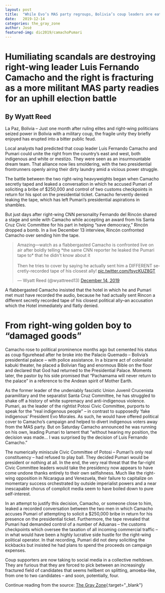```yaml
---
layout: post
title:  "While Evo’s MAS party regroups, Bolivia’s coup leaders are eating each other alive"
date:   2019-12-14
categories: the_gray_zone
author: José
featured-img: dic2019/camachoPumari
---
```

# Humiliating scandals are destroying right-wing leader Luis Fernando Camacho and the right is fracturing as a more militant MAS party readies for an uphill election battle
## By Wyatt Reed

La Paz, Bolivia – Just one month after ruling elites and right-wing politicians seized power in Bolivia with a military coup, the fragile unity they briefly enjoyed has erupted into a bitter public feud.

Local analysts had predicted that coup leader Luis Fernando Camacho and Pumari could unite the right from the country’s east and west, both indigenous and white or mestizo. They were seen as an insurmountable dream team. That alliance now lies smoldering, with the two presidential frontrunners openly airing their dirty laundry amid a vicious power struggle.

The battle between the two right-wing heavyweights began when Camacho secretly taped and leaked a conversation in which he accused Pumari of soliciting a bribe of $250,000 and control of two customs checkpoints in return for his spot on the presidential ticket. Camacho fervently denied leaking the tape, which has left Pumari’s presidential aspirations in shambles.

But just days after right-wing CNN personality Fernando del Rincón shared a stage and smile with Camacho while accepting an award from his Santa Cruz Civic Committee for his part in helping “save democracy,” Rincón dropped a bomb. In a live December 13 interview, Rincón confronted Camacho over sending him the tape.

<blockquote class="twitter-tweet tw-align-center"><p lang="en" dir="ltr">Amazing—watch as a
flabbergasted Camacho is confronted live on air after boldly telling *the same
CNN reporter he leaked the Pumari tape to* that he didn&#39;t know about
it<br /><br />Then he tries to cover by saying he actually sent him a DIFFERENT
secretly-recorded tape of his closest ally! <a href="https://t.co/fsycKUZ8GT">pic.twitter.com/fsycKUZ8GT</a></p>&mdash; Wyatt
Reed (@wyattreed13) <a href="https://twitter.com/wyattreed13/status/1205895600962752512?ref_src=twsrc%5Etfw">December
14, 2019</a></blockquote>
<script async="" src="https://platform.twitter.com/widgets.js" charset="utf-8"></script>

A flabbergasted Camacho insisted that the hotel in which he and Pumari met must have recorded the audio, because he had actually sent Rincon a different secretly recorded tape of his closest political ally–an accusation which the Hotel immediately and flatly denied.

# From right-wing golden boy to “damaged goods”

Camacho rose to political prominence months ago but cemented his status as coup figurehead after he broke into the Palacio Quemado – Bolivia’s presidential palace – with police assistance. In a bizarre act of colonialist kabuki theater, he placed a Bolivian flag and enormous Bible on the floor and declared that God had returned to the Presidential Palace. Moments later, the pastor by his side promised that “Pachamama will never return to the palace” in a reference to the Andean spirit of Mother Earth.

As the former leader of the undeniably fascistic Union Juvenil Crucenista paramilitary and the separatist Santa Cruz Committee, he has struggled to shake off a history of white supremacy and anti-indigenous violence. Pumari, as the leader of the rightist Potosi Civic Committee, purports to speak for the “real indigenous people” – in contrast to supposedly ‘fake indigenous’ President Evo Morales. As such, he would have offered political cover to Camacho’s campaign and helped to divert indigenous voters away from the MAS party. But on Saturday Camacho announced he was running on his own, leading Pumari to lament that “without hearing my position, the decision was made… I was surprised by the decision of Luis Fernando Camacho.”

The numerically miniscule Civic Committee of Potosi – Pumari’s only real constituency – had refused to play ball. They decided Pumari would be president or nothing at all. In the end, the very real threat that the far-right Civic Committee leaders would take the presidency now appears to have come undone thanks entirely to their own selfishness. Much like the right-wing opposition in Nicaragua and Venezuela, their failure to capitalize on momentary success orchestrated by outside imperialist powers and a near inescapable chorus of complicit media seem to have boiled down to pure self-interest.

In an attempt to justify this decision, Camacho, or someone close to him, leaked a recorded conversation between the two men in which Camacho accuses Pumari of attempting to solicit a $250,000 bribe in return for his presence on the presidential ticket. Furthermore, the tape revealed that Pumari had demanded control of a number of Aduanas – the customs checkpoints which oversee the taxation of all incoming commercial traffic – in what would have been a highly lucrative side hustle for the right-wing political operator. In that recording, Pumari did not deny soliciting the kickbacks but insisted he had plans to spend the proceeds on campaign expenses.

Coup supporters are now taking to social media in a collective meltdown. They are furious that they are forced to pick between an increasingly fractured field of candidates that seems hellbent on splitting, amoeba-like, from one to two candidates – and soon, potentially, four.

Continue reading from the source: [The Gray Zone][the]{:target="_blank"}

[the]: https://thegrayzone.com/2019/12/15/mas-regroups-bolivia-coup-leaders-eating-alive/
